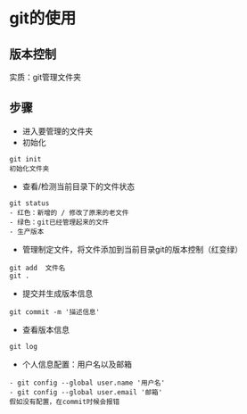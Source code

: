 # git的使用

## 版本控制

实质：git管理文件夹



## 步骤

- 进入要管理的文件夹
- 初始化

```
git init
初始化文件夹
```



- 查看/检测当前目录下的文件状态

``` 
git status
- 红色：新增的 / 修改了原来的老文件
- 绿色：git已经管理起来的文件
- 生产版本
```



- 管理制定文件，将文件添加到当前目录git的版本控制（红变绿）

```
git add  文件名
git .
```



- 提交并生成版本信息

```
git commit -m '描述信息'   
```



- 查看版本信息

```
git log  
```



- 个人信息配置：用户名以及邮箱

```
- git config --global user.name '用户名'
- git config --global user.email '邮箱'
假如没有配置，在commit时候会报错
```







